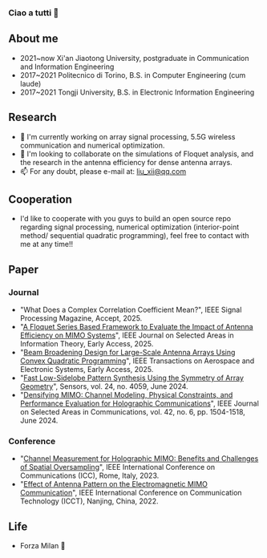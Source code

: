 ### Ciao a tutti 👋

## About me

- 2021~now Xi'an Jiaotong University, postgraduate in Communication and Information Engineering
- 2017~2021 Politecnico di Torino, B.S. in Computer Engineering (cum laude)
- 2017~2021 Tongji University, B.S. in Electronic Information Engineering

## Research
 
- 🔭 I'm currently working on array signal processing, 5.5G wireless communication and numerical optimization.
- 👯 I'm looking to collaborate on the simulations of Floquet analysis, and the research in the antenna efficiency for dense antenna arrays.
- 📫 For any doubt, please e-mail at: <liu_xii@qq.com>

## Cooperation

- I'd like to cooperate with you guys to build an open source repo regarding signal processing, numerical optimization (interior-point method/ sequential quadratic programming), feel free to contact with me at any time!!

## Paper

### Journal
- "What Does a Complex Correlation Coefficient Mean?", IEEE Signal Processing Magazine, Accept, 2025.
- "[A Floquet Series Based Framework to Evaluate the Impact of Antenna Efficiency on MIMO Systems](https://ieeexplore.ieee.org/document/11018613)", IEEE Journal on Selected Areas in Information Theory, Early Access, 2025.
- "[Beam Broadening Design for Large-Scale Antenna Arrays Using Convex Quadratic Programming](https://ieeexplore.ieee.org/document/10948356)", IEEE Transactions on Aerospace and Electronic Systems, Early Access, 2025.
- "[Fast Low-Sidelobe Pattern Synthesis Using the Symmetry of Array Geometry](https://www.mdpi.com/1424-8220/24/13/4059)", Sensors, vol. 24, no. 4059, June 2024.
- "[Densifying MIMO: Channel Modeling, Physical Constraints, and Performance Evaluation for Holographic Communications](https://ieeexplore.ieee.org/document/10500399)", IEEE Journal on Selected Areas in Communications, vol. 42, no. 6, pp. 1504-1518, June 2024.

### Conference
- "[Channel Measurement for Holographic MIMO: Benefits and Challenges of Spatial Oversampling](https://ieeexplore.ieee.org/document/10279384)", IEEE International Conference on Communications (ICC), Rome, Italy, 2023.
- "[Effect of Antenna Pattern on the Electromagnetic MIMO Communication](https://ieeexplore.ieee.org/document/10072734)", IEEE International Conference on Communication Technology (ICCT), Nanjing, China, 2022.

## Life

- Forza Milan :sparkling_heart:

<!--
**GranLiu/GranLiu** is a ✨ _special_ ✨ repository because its `README.md` (this file) appears on your GitHub profile.

Here are some ideas to get you started:

- 🔭 I’m currently working on ...
- 🌱 I’m currently learning ...
- 👯 I’m looking to collaborate on ...
- 🤔 I’m looking for help with ...
- 💬 Ask me about ...
- 📫 How to reach me: ...
- 😄 Pronouns: ...
- ⚡ Fun fact: ...
-->
